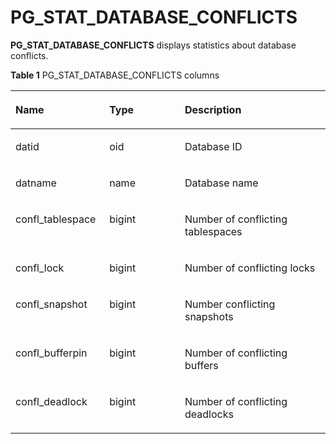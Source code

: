 # PG\_STAT\_DATABASE\_CONFLICTS<a name="EN-US_TOPIC_0242385973"></a>

**PG\_STAT\_DATABASE\_CONFLICTS**  displays statistics about database conflicts.

**Table  1**  PG\_STAT\_DATABASE\_CONFLICTS columns

<a name="en-us_topic_0237122446_en-us_topic_0059778847_te79bf13fb05e4789b67782483474e62c"></a>
<table><thead align="left"><tr id="en-us_topic_0237122446_en-us_topic_0059778847_re875195e0cc84099a39d32ce479e0afc"><th class="cellrowborder" valign="top" width="29.7970202979702%" id="mcps1.2.4.1.1"><p id="en-us_topic_0237122446_en-us_topic_0059778847_a1abd8171bb4c4d0fb2dde4bf27d79a14"><a name="en-us_topic_0237122446_en-us_topic_0059778847_a1abd8171bb4c4d0fb2dde4bf27d79a14"></a><a name="en-us_topic_0237122446_en-us_topic_0059778847_a1abd8171bb4c4d0fb2dde4bf27d79a14"></a>Name</p>
</th>
<th class="cellrowborder" valign="top" width="23.967603239676034%" id="mcps1.2.4.1.2"><p id="en-us_topic_0237122446_en-us_topic_0059778847_a45b0ca2851894604a54167d73947af59"><a name="en-us_topic_0237122446_en-us_topic_0059778847_a45b0ca2851894604a54167d73947af59"></a><a name="en-us_topic_0237122446_en-us_topic_0059778847_a45b0ca2851894604a54167d73947af59"></a>Type</p>
</th>
<th class="cellrowborder" valign="top" width="46.23537646235376%" id="mcps1.2.4.1.3"><p id="en-us_topic_0237122446_en-us_topic_0059778847_abe4f377869204428aff076512203aed3"><a name="en-us_topic_0237122446_en-us_topic_0059778847_abe4f377869204428aff076512203aed3"></a><a name="en-us_topic_0237122446_en-us_topic_0059778847_abe4f377869204428aff076512203aed3"></a>Description</p>
</th>
</tr>
</thead>
<tbody><tr id="en-us_topic_0237122446_en-us_topic_0059778847_rf5c1e37296c5475cad8229bf6bd4653b"><td class="cellrowborder" valign="top" width="29.7970202979702%" headers="mcps1.2.4.1.1 "><p id="en-us_topic_0237122446_en-us_topic_0059778847_ae6ed1d53b6904e8e83a8c97b9ac82dfe"><a name="en-us_topic_0237122446_en-us_topic_0059778847_ae6ed1d53b6904e8e83a8c97b9ac82dfe"></a><a name="en-us_topic_0237122446_en-us_topic_0059778847_ae6ed1d53b6904e8e83a8c97b9ac82dfe"></a>datid</p>
</td>
<td class="cellrowborder" valign="top" width="23.967603239676034%" headers="mcps1.2.4.1.2 "><p id="en-us_topic_0237122446_en-us_topic_0059778847_ab7c10b4df57248a29ecd167e3753affb"><a name="en-us_topic_0237122446_en-us_topic_0059778847_ab7c10b4df57248a29ecd167e3753affb"></a><a name="en-us_topic_0237122446_en-us_topic_0059778847_ab7c10b4df57248a29ecd167e3753affb"></a>oid</p>
</td>
<td class="cellrowborder" valign="top" width="46.23537646235376%" headers="mcps1.2.4.1.3 "><p id="en-us_topic_0237122446_en-us_topic_0059778847_a65bab17c0d6e430c933db4697f00555b"><a name="en-us_topic_0237122446_en-us_topic_0059778847_a65bab17c0d6e430c933db4697f00555b"></a><a name="en-us_topic_0237122446_en-us_topic_0059778847_a65bab17c0d6e430c933db4697f00555b"></a>Database ID</p>
</td>
</tr>
<tr id="en-us_topic_0237122446_en-us_topic_0059778847_r37e0a51aff7f4cc98ac0026e2a7309ba"><td class="cellrowborder" valign="top" width="29.7970202979702%" headers="mcps1.2.4.1.1 "><p id="en-us_topic_0237122446_en-us_topic_0059778847_aec353327db9c476cb0032a3a4a63bc89"><a name="en-us_topic_0237122446_en-us_topic_0059778847_aec353327db9c476cb0032a3a4a63bc89"></a><a name="en-us_topic_0237122446_en-us_topic_0059778847_aec353327db9c476cb0032a3a4a63bc89"></a>datname</p>
</td>
<td class="cellrowborder" valign="top" width="23.967603239676034%" headers="mcps1.2.4.1.2 "><p id="en-us_topic_0237122446_en-us_topic_0059778847_aa7d63c91ac4245c387618e716a8e3925"><a name="en-us_topic_0237122446_en-us_topic_0059778847_aa7d63c91ac4245c387618e716a8e3925"></a><a name="en-us_topic_0237122446_en-us_topic_0059778847_aa7d63c91ac4245c387618e716a8e3925"></a>name</p>
</td>
<td class="cellrowborder" valign="top" width="46.23537646235376%" headers="mcps1.2.4.1.3 "><p id="en-us_topic_0237122446_en-us_topic_0059778847_a1563ac14fecf4c1483d19310c4e8a87c"><a name="en-us_topic_0237122446_en-us_topic_0059778847_a1563ac14fecf4c1483d19310c4e8a87c"></a><a name="en-us_topic_0237122446_en-us_topic_0059778847_a1563ac14fecf4c1483d19310c4e8a87c"></a>Database name</p>
</td>
</tr>
<tr id="en-us_topic_0237122446_en-us_topic_0059778847_r3fdc947d03cc474ba675ae3647b928ca"><td class="cellrowborder" valign="top" width="29.7970202979702%" headers="mcps1.2.4.1.1 "><p id="en-us_topic_0237122446_en-us_topic_0059778847_ae6f7e1f727714ecbac761443d248fd71"><a name="en-us_topic_0237122446_en-us_topic_0059778847_ae6f7e1f727714ecbac761443d248fd71"></a><a name="en-us_topic_0237122446_en-us_topic_0059778847_ae6f7e1f727714ecbac761443d248fd71"></a>confl_tablespace</p>
</td>
<td class="cellrowborder" valign="top" width="23.967603239676034%" headers="mcps1.2.4.1.2 "><p id="en-us_topic_0237122446_en-us_topic_0059778847_a48e95e6bf33d40fbb108c3ed23630fc8"><a name="en-us_topic_0237122446_en-us_topic_0059778847_a48e95e6bf33d40fbb108c3ed23630fc8"></a><a name="en-us_topic_0237122446_en-us_topic_0059778847_a48e95e6bf33d40fbb108c3ed23630fc8"></a>bigint</p>
</td>
<td class="cellrowborder" valign="top" width="46.23537646235376%" headers="mcps1.2.4.1.3 "><p id="en-us_topic_0237122446_en-us_topic_0059778847_a268d151220714716ba65b1893e17c90e"><a name="en-us_topic_0237122446_en-us_topic_0059778847_a268d151220714716ba65b1893e17c90e"></a><a name="en-us_topic_0237122446_en-us_topic_0059778847_a268d151220714716ba65b1893e17c90e"></a>Number of conflicting tablespaces</p>
</td>
</tr>
<tr id="en-us_topic_0237122446_en-us_topic_0059778847_r766e06e7ebe84d02a14bfd518a680dcc"><td class="cellrowborder" valign="top" width="29.7970202979702%" headers="mcps1.2.4.1.1 "><p id="en-us_topic_0237122446_en-us_topic_0059778847_a1579f4f390204e7b937144083a62267c"><a name="en-us_topic_0237122446_en-us_topic_0059778847_a1579f4f390204e7b937144083a62267c"></a><a name="en-us_topic_0237122446_en-us_topic_0059778847_a1579f4f390204e7b937144083a62267c"></a>confl_lock</p>
</td>
<td class="cellrowborder" valign="top" width="23.967603239676034%" headers="mcps1.2.4.1.2 "><p id="en-us_topic_0237122446_en-us_topic_0059778847_aef18e0b0befa4c0592e43a0baefe9085"><a name="en-us_topic_0237122446_en-us_topic_0059778847_aef18e0b0befa4c0592e43a0baefe9085"></a><a name="en-us_topic_0237122446_en-us_topic_0059778847_aef18e0b0befa4c0592e43a0baefe9085"></a>bigint</p>
</td>
<td class="cellrowborder" valign="top" width="46.23537646235376%" headers="mcps1.2.4.1.3 "><p id="en-us_topic_0237122446_en-us_topic_0059778847_a7937381d26904eb1b2d3ca7d2f0773bf"><a name="en-us_topic_0237122446_en-us_topic_0059778847_a7937381d26904eb1b2d3ca7d2f0773bf"></a><a name="en-us_topic_0237122446_en-us_topic_0059778847_a7937381d26904eb1b2d3ca7d2f0773bf"></a>Number of conflicting locks</p>
</td>
</tr>
<tr id="en-us_topic_0237122446_en-us_topic_0059778847_r9443be37d0554fc5b797a3bfe4ce76ef"><td class="cellrowborder" valign="top" width="29.7970202979702%" headers="mcps1.2.4.1.1 "><p id="en-us_topic_0237122446_en-us_topic_0059778847_a625468cfd8654f29a7735614edac0364"><a name="en-us_topic_0237122446_en-us_topic_0059778847_a625468cfd8654f29a7735614edac0364"></a><a name="en-us_topic_0237122446_en-us_topic_0059778847_a625468cfd8654f29a7735614edac0364"></a>confl_snapshot</p>
</td>
<td class="cellrowborder" valign="top" width="23.967603239676034%" headers="mcps1.2.4.1.2 "><p id="en-us_topic_0237122446_en-us_topic_0059778847_ae339c543084b48f5bddfb4d433a4c8f9"><a name="en-us_topic_0237122446_en-us_topic_0059778847_ae339c543084b48f5bddfb4d433a4c8f9"></a><a name="en-us_topic_0237122446_en-us_topic_0059778847_ae339c543084b48f5bddfb4d433a4c8f9"></a>bigint</p>
</td>
<td class="cellrowborder" valign="top" width="46.23537646235376%" headers="mcps1.2.4.1.3 "><p id="en-us_topic_0237122446_en-us_topic_0059778847_a8bb1857e9e664983a9acfc77100bc050"><a name="en-us_topic_0237122446_en-us_topic_0059778847_a8bb1857e9e664983a9acfc77100bc050"></a><a name="en-us_topic_0237122446_en-us_topic_0059778847_a8bb1857e9e664983a9acfc77100bc050"></a>Number conflicting snapshots</p>
</td>
</tr>
<tr id="en-us_topic_0237122446_en-us_topic_0059778847_r2404f1f8710d4a29bf945353e6eb7c66"><td class="cellrowborder" valign="top" width="29.7970202979702%" headers="mcps1.2.4.1.1 "><p id="en-us_topic_0237122446_en-us_topic_0059778847_ab05f4f1c35ea4b089f20a8d0b8b78a18"><a name="en-us_topic_0237122446_en-us_topic_0059778847_ab05f4f1c35ea4b089f20a8d0b8b78a18"></a><a name="en-us_topic_0237122446_en-us_topic_0059778847_ab05f4f1c35ea4b089f20a8d0b8b78a18"></a>confl_bufferpin</p>
</td>
<td class="cellrowborder" valign="top" width="23.967603239676034%" headers="mcps1.2.4.1.2 "><p id="en-us_topic_0237122446_en-us_topic_0059778847_a21ccdfb468164774a150467aa36fbc39"><a name="en-us_topic_0237122446_en-us_topic_0059778847_a21ccdfb468164774a150467aa36fbc39"></a><a name="en-us_topic_0237122446_en-us_topic_0059778847_a21ccdfb468164774a150467aa36fbc39"></a>bigint</p>
</td>
<td class="cellrowborder" valign="top" width="46.23537646235376%" headers="mcps1.2.4.1.3 "><p id="en-us_topic_0237122446_en-us_topic_0059778847_a379f6e379e614d1399ec99b7f2b12b1b"><a name="en-us_topic_0237122446_en-us_topic_0059778847_a379f6e379e614d1399ec99b7f2b12b1b"></a><a name="en-us_topic_0237122446_en-us_topic_0059778847_a379f6e379e614d1399ec99b7f2b12b1b"></a>Number of conflicting buffers</p>
</td>
</tr>
<tr id="en-us_topic_0237122446_en-us_topic_0059778847_r5f2c3e38e42d4774afe7b80a60aa6a30"><td class="cellrowborder" valign="top" width="29.7970202979702%" headers="mcps1.2.4.1.1 "><p id="en-us_topic_0237122446_en-us_topic_0059778847_af3c588edc9ae4c4ea1d1f5fb0d8191d4"><a name="en-us_topic_0237122446_en-us_topic_0059778847_af3c588edc9ae4c4ea1d1f5fb0d8191d4"></a><a name="en-us_topic_0237122446_en-us_topic_0059778847_af3c588edc9ae4c4ea1d1f5fb0d8191d4"></a>confl_deadlock</p>
</td>
<td class="cellrowborder" valign="top" width="23.967603239676034%" headers="mcps1.2.4.1.2 "><p id="en-us_topic_0237122446_en-us_topic_0059778847_a9f43a492254345f7a7a537b03bdb2e86"><a name="en-us_topic_0237122446_en-us_topic_0059778847_a9f43a492254345f7a7a537b03bdb2e86"></a><a name="en-us_topic_0237122446_en-us_topic_0059778847_a9f43a492254345f7a7a537b03bdb2e86"></a>bigint</p>
</td>
<td class="cellrowborder" valign="top" width="46.23537646235376%" headers="mcps1.2.4.1.3 "><p id="en-us_topic_0237122446_en-us_topic_0059778847_a62744ec09b7b4fc0887083339a0e49dc"><a name="en-us_topic_0237122446_en-us_topic_0059778847_a62744ec09b7b4fc0887083339a0e49dc"></a><a name="en-us_topic_0237122446_en-us_topic_0059778847_a62744ec09b7b4fc0887083339a0e49dc"></a>Number of conflicting deadlocks</p>
</td>
</tr>
</tbody>
</table>

